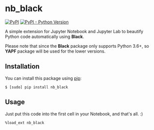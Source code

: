 # nb_black

[![PyPI](https://img.shields.io/pypi/v/nb_black.svg)]()
[![PyPI - Python Version](https://img.shields.io/pypi/pyversions/nb_black.svg)]()

A simple extension for Jupyter Notebook and Jupyter Lab to beautify Python code automatically using **Black**.

Please note that since the **Black** package only supports Python 3.6+, so **YAPF** package will be used for the lower versions.

## Installation

You can install this package using [pip](http://www.pip-installer.org):

```
$ [sudo] pip install nb_black
```

## Usage

Just put this code into the first cell in your Notebook, and that's all. :)

```
%load_ext nb_black
```
